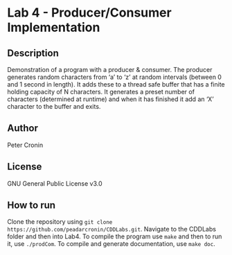 # Lab 4 - Producer/Consumer Implementation

## Description
Demonstration of a program with a producer & consumer. The producer generates random characters from ‘a’ to ‘z’ at random intervals (between 0 and 1 second in length). It adds these to a thread safe buffer that has a finite holding capacity of N characters. It generates a preset number of characters (determined at runtime) and when it has finished it add an ‘X’ character to the buffer and exits.

## Author
Peter Cronin

## License
GNU General Public License v3.0

## How to run
Clone the repository using ```git clone https://github.com/peadarcronin/CDDLabs.git```. Navigate to the CDDLabs folder and then into Lab4. To compile the program use ```make``` and then to run it, use ```./prodCom```. To compile and generate documentation, use ```make doc```.
